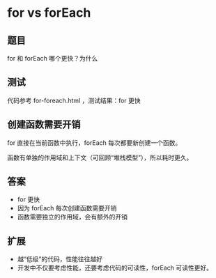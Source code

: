 # for vs forEach

## 题目

for 和 forEach 哪个更快？为什么

## 测试

代码参考 for-foreach.html ，测试结果：for 更快

## 创建函数需要开销

for 直接在当前函数中执行，forEach 每次都要新创建一个函数。

函数有单独的作用域和上下文（可回顾“堆栈模型”），所以耗时更久。

## 答案

- for 更快
- 因为 forEach 每次创建函数需要开销
- 函数需要独立的作用域，会有额外的开销

## 扩展

- 越“低级”的代码，性能往往越好
- 开发中不仅要考虑性能，还要考虑代码的可读性，forEach 可读性更好。
